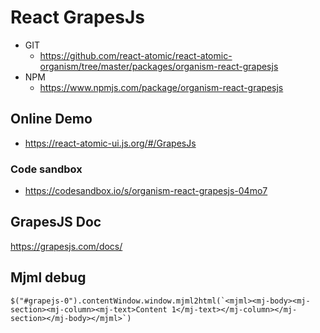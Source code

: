 React GrapesJs 
===============
<!--hidden-->
   * GIT
      * https://github.com/react-atomic/react-atomic-organism/tree/master/packages/organism-react-grapesjs
   * NPM
      * https://www.npmjs.com/package/organism-react-grapesjs

## Online Demo
* https://react-atomic-ui.js.org/#/GrapesJs
### Code sandbox
* https://codesandbox.io/s/organism-react-grapesjs-04mo7

<!--/hidden-->

## GrapesJS Doc
https://grapesjs.com/docs/

## Mjml debug
```
$("#grapejs-0").contentWindow.window.mjml2html(`<mjml><mj-body><mj-section><mj-column><mj-text>Content 1</mj-text></mj-column></mj-section></mj-body></mjml>`)
```
